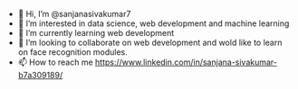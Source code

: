 - 👋 Hi, I’m @sanjanasivakumar7
- 👀 I’m interested in data science, web development and machine learning
- 🌱 I’m currently learning web development
- 💞️ I’m looking to collaborate on web development and wold like to learn on face recognition modules.
- 📫 How to reach me https://www.linkedin.com/in/sanjana-sivakumar-b7a309189/

<!---
sanjanasivakumar7/sanjanasivakumar7 is a ✨ special ✨ repository because its `README.md` (this file) appears on your GitHub profile.
You can click the Preview link to take a look at your changes.
--->
